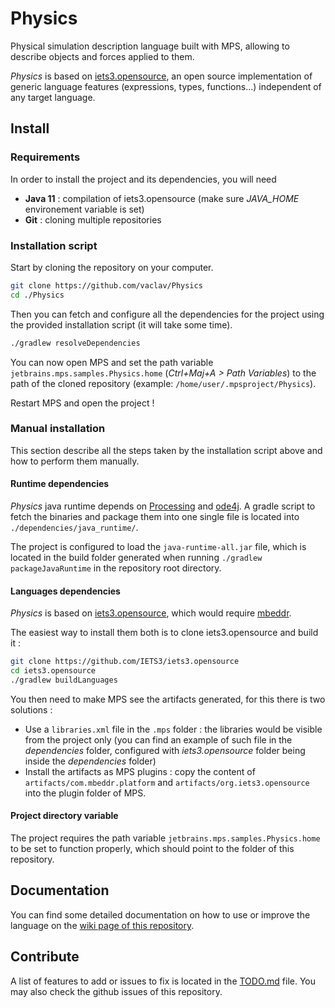 # Physics

Physical simulation description language built with MPS, allowing to describe objects and forces applied to them.

_Physics_ is based on [iets3.opensource](https://github.com/IETS3/iets3.opensource), an open source implementation of generic language features (expressions, types, functions...) independent of any target language.

## Install

### Requirements
In order to install the project and its dependencies, you will need
- **Java 11** : compilation of iets3.opensource (make sure *JAVA_HOME* environement variable is set)
- **Git** : cloning multiple repositories

### Installation script
Start by cloning the repository on your computer.
```sh
git clone https://github.com/vaclav/Physics
cd ./Physics
```

Then you can fetch and configure all the dependencies for the project using the provided installation script (it will take some time).
```sh
./gradlew resolveDependencies
```

You can now open MPS and set the path variable `jetbrains.mps.samples.Physics.home` (*Ctrl+Maj+A > Path Variables*) to the path of the cloned repository (example: `/home/user/.mpsproject/Physics`).

Restart MPS and open the project !

### Manual installation
This section describe all the steps taken by the installation script above and how to perform them manually.

#### Runtime dependencies
_Physics_ java runtime depends on [Processing](https://processing.org/) and [ode4j](https://github.com/tzaeschke/ode4j). A gradle script to fetch the binaries and package them into one single file is located into `./dependencies/java_runtime/`.

The project is configured to load the `java-runtime-all.jar` file, which is located in the build folder generated when running `./gradlew packageJavaRuntime` in the repository root directory.

#### Languages dependencies
_Physics_ is based on [iets3.opensource](https://github.com/IETS3/iets3.opensource), which would require [mbeddr](http://mbeddr.com/).

The easiest way to install them both is to clone iets3.opensource and build it :
```sh
git clone https://github.com/IETS3/iets3.opensource
cd iets3.opensource
./gradlew buildLanguages
```

You then need to make MPS see the artifacts generated, for this there is two solutions :
- Use a `libraries.xml` file in the `.mps` folder : the libraries would be visible from the project only (you can find an example of such file in the *dependencies* folder, configured with *iets3.opensource* folder being inside the *dependencies* folder)
- Install the artifacts as MPS plugins : copy the content of `artifacts/com.mbeddr.platform` and `artifacts/org.iets3.opensource` into the plugin folder of MPS.

#### Project directory variable
The project requires the path variable `jetbrains.mps.samples.Physics.home` to be set to function properly, which should point to the folder of this repository.

## Documentation
You can find some detailed documentation on how to use or improve the language on the [wiki page of this repository](https://github.com/vaclav/Physics/wiki).

## Contribute

A list of features to add or issues to fix is located in the [TODO.md](./TODO.md) file. You may also check the github issues of this repository.
